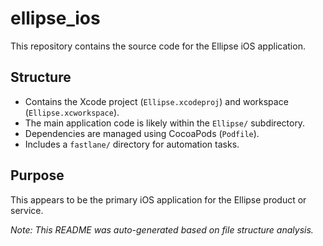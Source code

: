 # ellipse_ios

This repository contains the source code for the Ellipse iOS application.

## Structure

- Contains the Xcode project (`Ellipse.xcodeproj`) and workspace (`Ellipse.xcworkspace`).
- The main application code is likely within the `Ellipse/` subdirectory.
- Dependencies are managed using CocoaPods (`Podfile`).
- Includes a `fastlane/` directory for automation tasks.

## Purpose

This appears to be the primary iOS application for the Ellipse product or service.

*Note: This README was auto-generated based on file structure analysis.* 